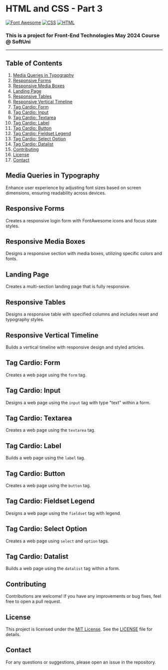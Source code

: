 # HTML and CSS - Part 3
[![Font Awesome](https://img.shields.io/badge/Font%20Awesome-005C7F.svg)](https://fontawesome.com/)
[![CSS](https://img.shields.io/badge/Made%20with-CSS-1572B6.svg)](https://developer.mozilla.org/en-US/docs/Web/CSS)
[![HTML](https://img.shields.io/badge/Made%20with-HTML-E34F26.svg)](https://developer.mozilla.org/en-US/docs/Web/HTML)

### This is a project for Front-End Technologies May 2024 Course @ SoftUni
---
## Table of Contents
1. [Media Queries in Typography](#media-queries-in-typography)
2. [Responsive Forms](#responsive-forms)
3. [Responsive Media Boxes](#responsive-media-boxes)
4. [Landing Page](#landing-page)
5. [Responsive Tables](#responsive-tables)
6. [Responsive Vertical Timeline](#responsive-vertical-timeline)
7. [Tag Cardio: Form](#tag-cardio-form)
8. [Tag Cardio: Input](#tag-cardio-input)
9. [Tag Cardio: Textarea](#tag-cardio-textarea)
10. [Tag Cardio: Label](#tag-cardio-label)
11. [Tag Cardio: Button](#tag-cardio-button)
12. [Tag Cardio: Fieldset Legend](#tag-cardio-fieldset-legend)
13. [Tag Cardio: Select Option](#tag-cardio-select-option)
14. [Tag Cardio: Datalist](#tag-cardio-datalist)
15. [Contributing](#Contributing)
16. [License](#License)
17. [Contact](#Contact)

## Media Queries in Typography
Enhance user experience by adjusting font sizes based on screen dimensions, ensuring readability across devices.

## Responsive Forms
Creates a responsive login form with FontAwesome icons and focus state styles.

## Responsive Media Boxes
Designs a responsive section with media boxes, utilizing specific colors and fonts.

## Landing Page
Creates a multi-section landing page that is fully responsive.

## Responsive Tables
Designs a responsive table with specified columns and includes reset and typography styles.

## Responsive Vertical Timeline
Builds a vertical timeline with responsive design and styled articles.

## Tag Cardio: Form
Creates a web page using the ``form`` tag.

## Tag Cardio: Input
Designs a web page using the ``input`` tag with type "text" within a form.

## Tag Cardio: Textarea
Creates a web page using the ``textarea`` tag.

## Tag Cardio: Label
Builds a web page using the ``label`` tag.

## Tag Cardio: Button
Creates a web page using the ``button`` tag.

## Tag Cardio: Fieldset Legend
Designs a web page using the ``fieldset`` tag with legend.

## Tag Cardio: Select Option
Creates a web page using ``select`` and ``option`` tags.

##  Tag Cardio: Datalist
Builds a web page using the ``datalist`` tag within a form.

## Contributing
Contributions are welcome! If you have any improvements or bug fixes, feel free to open a pull request.

## License
This project is licensed under the [MIT License](LICENSE). See the [LICENSE](LICENSE) file for details.

## Contact
For any questions or suggestions, please open an issue in the repository.
